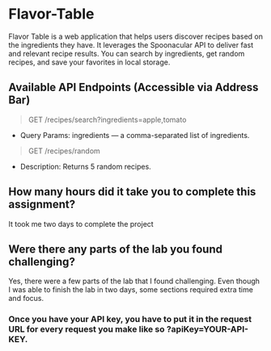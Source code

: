 # Flavor-Table

Flavor Table is a web application that helps users discover recipes based on the ingredients they have. It leverages the Spoonacular API to deliver fast and relevant recipe results. You can search by ingredients, get random recipes, and save your favorites in local storage.

## Available API Endpoints (Accessible via Address Bar)

> GET /recipes/search?ingredients=apple,tomato

- Query Params: ingredients — a comma-separated list of ingredients.

> GET /recipes/random

- Description: Returns 5 random recipes.

## How many hours did it take you to complete this assignment?

It took me two days to complete the project

## Were there any parts of the lab you found challenging?

Yes, there were a few parts of the lab that I found challenging. Even though I was able to finish the lab in two days, some sections required extra time and focus.

### Once you have your API key, you have to put it in the request URL for every request you make like so ?apiKey=YOUR-API-KEY.
